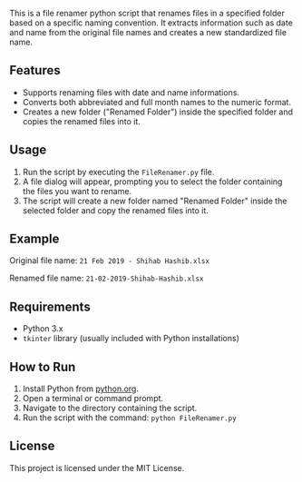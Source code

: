This is a file renamer python script that renames files in a specified folder based on a specific naming convention. It extracts information such as date and name from the original file names and creates a new standardized file name.

## Features

- Supports renaming files with date and name informations.
- Converts both abbreviated and full month names to the numeric format.
- Creates a new folder ("Renamed Folder") inside the specified folder and copies the renamed files into it.

## Usage

1. Run the script by executing the `FileRenamer.py` file.
2. A file dialog will appear, prompting you to select the folder containing the files you want to rename.
3. The script will create a new folder named "Renamed Folder" inside the selected folder and copy the renamed files into it.

## Example

Original file name: `21 Feb 2019 - Shihab Hashib.xlsx`

Renamed file name: `21-02-2019-Shihab-Hashib.xlsx`

## Requirements

- Python 3.x
- `tkinter` library (usually included with Python installations)

## How to Run

1. Install Python from [python.org](https://www.python.org/).
2. Open a terminal or command prompt.
3. Navigate to the directory containing the script.
4. Run the script with the command: `python FileRenamer.py`

## License

This project is licensed under the MIT License.
